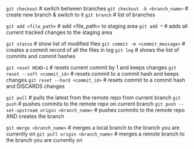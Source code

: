 `git checkout`                                          # switch between branches
`git checkout -b <branch_name>`                         # create new branch & switch to it
`git branch`                                            # list of branches

`git add <file_path>`                                   # add <file_path> to staging area
`git add *`                                             # adds all current tracked changes to the staging area

`git status`                                            # show list of modified files 
`git commit -m <commit_message>`                        # creates a commit record of all the files in log
`git log`                                               # shows the list of commits and commit hashes

`git reset HEAD~1`                                      # resets current commit by 1 and keeps changes
`git reset --soft <commit_id>`                          # resets commit to a commit hash and keeps changes
`git reset --hard <commit_id>`                          # resets commit to a commit hash and DISCARDS changes 

`git pull`                                              # pulls the latest from the remote repo from current branch
`git push`                                              # pushes commits to the remote repo on current branch
`git push --set-upstream origin <branch_name>`          # pushes commits to the remote repo AND creates the branch

`git merge <branch_name>`                               # merges a local branch to the branch you are currently on
`git pull origin <branch_name>`                         # merges a remote branch to the branch you are currently on
